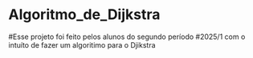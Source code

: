 # Algoritmo_de_Dijkstra


#Esse projeto foi feito pelos alunos do segundo período
#2025/1 com o intuíto de fazer um algoritimo para o Djikstra 
